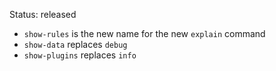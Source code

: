 Status: released

* `show-rules` is the new name for the new `explain` command
* `show-data` replaces `debug`
* `show-plugins` replaces `info`

